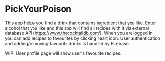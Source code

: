 # PickYourPoison

This app helps you find a drink that contains ingredient that you like. Enter alcohol that you like and this app will find all recipes with it via external database API (https://www.thecocktaildb.com/).
When you are logged in you can add recipes to favourites by clicking heart icon. User authentication and adding/removing favourite drinks is handled by Firebase.

WIP: User profile page will show user's favourite recipes.
